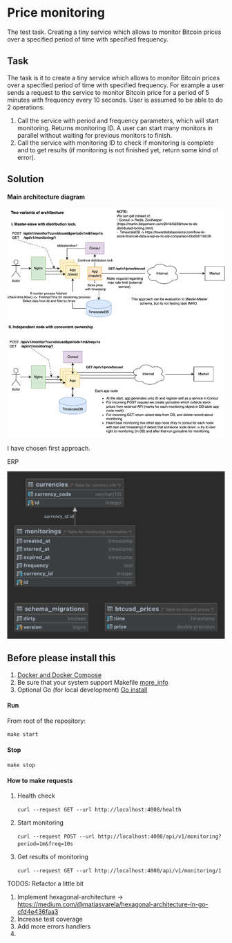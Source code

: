 # Price monitoring
The test task. Creating a tiny service which allows to monitor Bitcoin prices over a specified period of time with specified frequency.

## Task
The task is it to create a tiny service which allows to monitor Bitcoin prices over a specified period of time with specified frequency. For example a user
sends a request to the service to monitor Bitcoin price for a period of 5 minutes with frequency every 10 seconds. User is assumed to be able to do 2 operations:
1. Call the service with period and frequency parameters, which will start monitoring. Returns monitoring ID. A user can start many monitors in parallel without waiting for previous monitors to finish.
2. Call the service with monitoring ID to check if monitoring is complete and to get results (if monitoring is not finished yet, return some kind of error).


## Solution


#### Main architecture diagram

![img](./.img/main_diagram.png)


I have chosen first approach.


ERP 

![img.png](.img/db.png)

## Before please install this 

1) [Docker and Docker Compose](https://docs.docker.com/compose/install/)
2) Be sure that your system support Makefile [more_info](https://askubuntu.com/questions/161104/how-do-i-install-make)
3) Optional Go (for local development) [Go install](https://go.dev/doc/install)

#### Run 

From root of the repository:

    make start 


#### Stop

    make stop


#### How to make requests

1) Health check 

     ```curl --request GET --url http://localhost:4000/health```

2) Start monitoring

    ```curl --request POST --url http://localhost:4000/api/v1/monitoring?period=1m&freq=10s```

3) Get results of monitoring 

    ```curl --request GET --url http://localhost:4000/api/v1/monitoring/1```


TODOS:
Refactor a little bit
1) Implement hexagonal-architecture ->  https://medium.com/@matiasvarela/hexagonal-architecture-in-go-cfd4e436faa3
2) Increase test coverage
3) Add more errors handlers 
4) 
